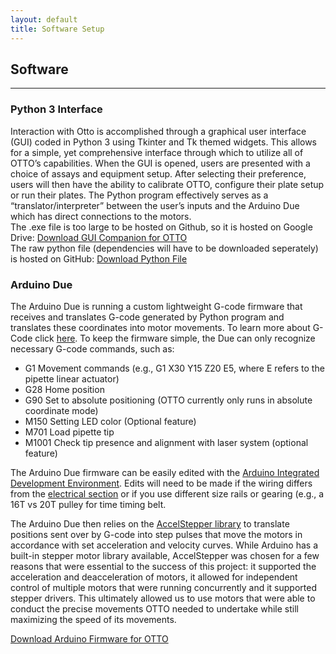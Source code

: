 ```yaml
---
layout: default
title: Software Setup
---
```

## <i class="fad fa-code"></i> Software
---

### <i class="fab fa-python"></i> Python 3 Interface 
Interaction with Otto is accomplished through a graphical user interface (GUI) coded in Python 3 using Tkinter and Tk themed widgets. This allows for a simple, yet comprehensive interface through which to utilize all of OTTO’s capabilities. When the GUI is opened, users are presented with a choice of assays and equipment setup. After selecting their preference, users will then have the ability to calibrate OTTO, configure their plate setup or run their plates. The Python program effectively serves as a “translator/interpreter” between the user’s inputs and the Arduino Due which has direct connections to the motors. 
<br>
The .exe file is too large to be hosted on Github, so it is hosted on Google Drive:
<i class="fas fa-download"></i> [Download GUI Companion for OTTO](https://drive.google.com/file/d/1X9L4cbaSNF35hstXgOUNgLfSsWjkUKPp/view?usp=sharing)
<br>
The raw python file (dependencies will have to be downloaded seperately) is hosted on GitHub:
<i class="fas fa-download"></i> [Download Python File](#)




### <i class="fas fa-microchip"></i> Arduino Due
The Arduino Due is running a custom lightweight G-code firmware that receives and translates G-code generated by Python program and translates these coordinates into motor movements. To learn more about G-Code click [here](https://reprap.org/wiki/G-code). To keep the firmware simple, the Due can only recognize necessary G-code commands, such as:
- G1 Movement commands (e.g., G1 X30 Y15 Z20 E5, where E refers to the pipette linear actuator)
- G28 Home position
- G90 Set to absolute positioning (OTTO currently only runs in absolute coordinate mode)
- M150 Setting LED color (Optional feature)
- M701 Load pipette tip
- M1001 Check tip presence and alignment with laser system (optional feature)

The Arduino Due firmware can be easily edited with the [Arduino Integrated Development Environment](https://www.arduino.cc/en/main/software). Edits will need to be made if the wiring differs from the [electrical section](https://openliquidhandler.com/electrical/) or if you use different size rails or gearing (e.g., a 16T vs 20T pulley for time timing belt. 

The Arduino Due then relies on the [AccelStepper library](https://www.airspayce.com/mikem/arduino/AccelStepper/classAccelStepper.html) to translate positions sent over by G-code into step pulses that move the motors in accordance with set acceleration and velocity curves. While Arduino has a built-in stepper motor library available, AccelStepper was chosen for a few reasons that were essential to the success of this project: it supported the acceleration and deacceleration of motors, it allowed for independent control of multiple motors that were running concurrently and it supported stepper drivers.  This ultimately allowed us to use motors that were able to conduct the precise movements OTTO needed to undertake while still maximizing the speed of its movements. 

<i class="fas fa-download"></i> [Download Arduino Firmware for OTTO](#)

